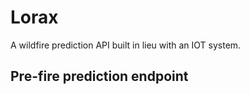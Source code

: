 # Lorax

A wildfire prediction API built in lieu with an IOT system.

## Pre-fire prediction endpoint

